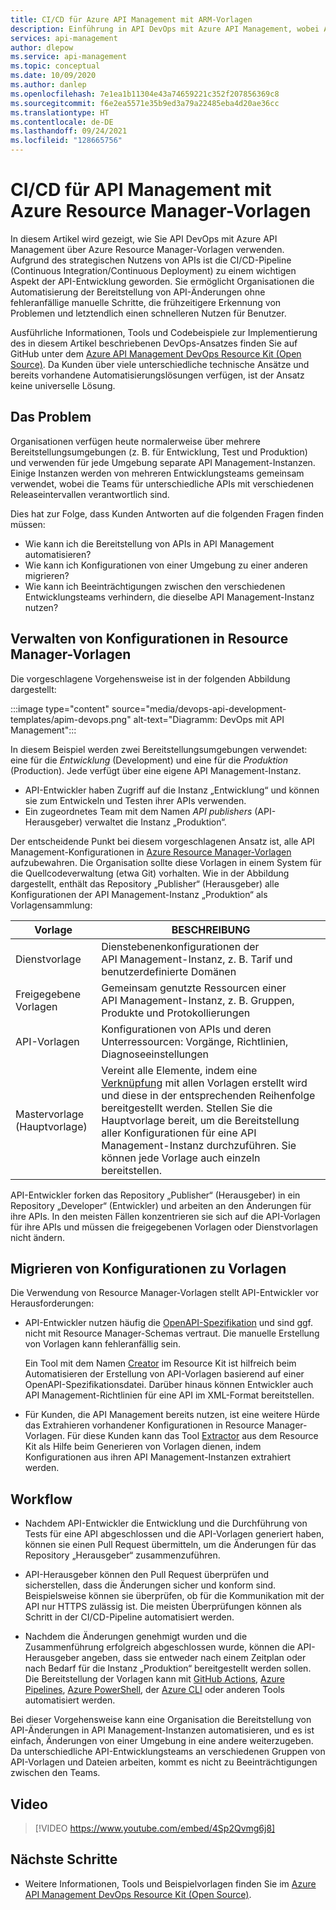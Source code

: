 ```yaml
---
title: CI/CD für Azure API Management mit ARM-Vorlagen
description: Einführung in API DevOps mit Azure API Management, wobei Azure Resource Manager-Vorlagen zum Verwalten von API-Bereitstellungen in einer CI/CD-Pipeline verwendet werden.
services: api-management
author: dlepow
ms.service: api-management
ms.topic: conceptual
ms.date: 10/09/2020
ms.author: danlep
ms.openlocfilehash: 7e1ea1b11304e43a74659221c352f207856369c8
ms.sourcegitcommit: f6e2ea5571e35b9ed3a79a22485eba4d20ae36cc
ms.translationtype: HT
ms.contentlocale: de-DE
ms.lasthandoff: 09/24/2021
ms.locfileid: "128665756"
---
```

# <a name="cicd-for-api-management-using-azure-resource-manager-templates"></a>CI/CD für API Management mit Azure Resource Manager-Vorlagen

In diesem Artikel wird gezeigt, wie Sie API DevOps mit Azure API Management über Azure Resource Manager-Vorlagen verwenden. Aufgrund des strategischen Nutzens von APIs ist die CI/CD-Pipeline (Continuous Integration/Continuous Deployment) zu einem wichtigen Aspekt der API-Entwicklung geworden. Sie ermöglicht Organisationen die Automatisierung der Bereitstellung von API-Änderungen ohne fehleranfällige manuelle Schritte, die frühzeitigere Erkennung von Problemen und letztendlich einen schnelleren Nutzen für Benutzer. 

Ausführliche Informationen, Tools und Codebeispiele zur Implementierung des in diesem Artikel beschriebenen DevOps-Ansatzes finden Sie auf GitHub unter dem [Azure API Management DevOps Resource Kit (Open Source)](https://github.com/Azure/azure-api-management-devops-resource-kit). Da Kunden über viele unterschiedliche technische Ansätze und bereits vorhandene Automatisierungslösungen verfügen, ist der Ansatz keine universelle Lösung.

## <a name="the-problem"></a>Das Problem

Organisationen verfügen heute normalerweise über mehrere Bereitstellungsumgebungen (z. B. für Entwicklung, Test und Produktion) und verwenden für jede Umgebung separate API Management-Instanzen. Einige Instanzen werden von mehreren Entwicklungsteams gemeinsam verwendet, wobei die Teams für unterschiedliche APIs mit verschiedenen Releaseintervallen verantwortlich sind.

Dies hat zur Folge, dass Kunden Antworten auf die folgenden Fragen finden müssen:

* Wie kann ich die Bereitstellung von APIs in API Management automatisieren?
* Wie kann ich Konfigurationen von einer Umgebung zu einer anderen migrieren?
* Wie kann ich Beeinträchtigungen zwischen den verschiedenen Entwicklungsteams verhindern, die dieselbe API Management-Instanz nutzen?

## <a name="manage-configurations-in-resource-manager-templates"></a>Verwalten von Konfigurationen in Resource Manager-Vorlagen

Die vorgeschlagene Vorgehensweise ist in der folgenden Abbildung dargestellt: 

:::image type="content" source="media/devops-api-development-templates/apim-devops.png" alt-text="Diagramm: DevOps mit API Management":::

In diesem Beispiel werden zwei Bereitstellungsumgebungen verwendet: eine für die *Entwicklung* (Development) und eine für die *Produktion* (Production). Jede verfügt über eine eigene API Management-Instanz. 

* API-Entwickler haben Zugriff auf die Instanz „Entwicklung“ und können sie zum Entwickeln und Testen ihrer APIs verwenden. 
* Ein zugeordnetes Team mit dem Namen *API publishers* (API-Herausgeber) verwaltet die Instanz „Produktion“.

Der entscheidende Punkt bei diesem vorgeschlagenen Ansatz ist, alle API Management-Konfigurationen in [Azure Resource Manager-Vorlagen](../azure-resource-manager/templates/syntax.md) aufzubewahren. Die Organisation sollte diese Vorlagen in einem System für die Quellcodeverwaltung (etwa Git) vorhalten. Wie in der Abbildung dargestellt, enthält das Repository „Publisher“ (Herausgeber) alle Konfigurationen der API Management-Instanz „Produktion“ als Vorlagensammlung:

|Vorlage  |BESCHREIBUNG  |
|---------|---------|
|Dienstvorlage     | Dienstebenenkonfigurationen der API Management-Instanz, z. B. Tarif und benutzerdefinierte Domänen         |
|Freigegebene Vorlagen     |  Gemeinsam genutzte Ressourcen einer API Management-Instanz, z. B. Gruppen, Produkte und Protokollierungen    |
|API-Vorlagen     |  Konfigurationen von APIs und deren Unterressourcen: Vorgänge, Richtlinien, Diagnoseeinstellungen        |
|Mastervorlage (Hauptvorlage)     |   Vereint alle Elemente, indem eine [Verknüpfung](../azure-resource-manager/templates/linked-templates.md) mit allen Vorlagen erstellt wird und diese in der entsprechenden Reihenfolge bereitgestellt werden. Stellen Sie die Hauptvorlage bereit, um die Bereitstellung aller Konfigurationen für eine API Management-Instanz durchzuführen. Sie können jede Vorlage auch einzeln bereitstellen.       |

API-Entwickler forken das Repository „Publisher“ (Herausgeber) in ein Repository „Developer“ (Entwickler) und arbeiten an den Änderungen für ihre APIs. In den meisten Fällen konzentrieren sie sich auf die API-Vorlagen für ihre APIs und müssen die freigegebenen Vorlagen oder Dienstvorlagen nicht ändern.

## <a name="migrate-configurations-to-templates"></a>Migrieren von Konfigurationen zu Vorlagen
Die Verwendung von Resource Manager-Vorlagen stellt API-Entwickler vor Herausforderungen:

* API-Entwickler nutzen häufig die [OpenAPI-Spezifikation](https://github.com/OAI/OpenAPI-Specification) und sind ggf. nicht mit Resource Manager-Schemas vertraut. Die manuelle Erstellung von Vorlagen kann fehleranfällig sein. 

   Ein Tool mit dem Namen [Creator](https://github.com/Azure/azure-api-management-devops-resource-kit/blob/master/src/APIM_ARMTemplate/README.md#Creator) im Resource Kit ist hilfreich beim Automatisieren der Erstellung von API-Vorlagen basierend auf einer OpenAPI-Spezifikationsdatei. Darüber hinaus können Entwickler auch API Management-Richtlinien für eine API im XML-Format bereitstellen. 

* Für Kunden, die API Management bereits nutzen, ist eine weitere Hürde das Extrahieren vorhandener Konfigurationen in Resource Manager-Vorlagen. Für diese Kunden kann das Tool [Extractor](https://github.com/Azure/azure-api-management-devops-resource-kit/blob/master/src/APIM_ARMTemplate/README.md#extractor) aus dem Resource Kit als Hilfe beim Generieren von Vorlagen dienen, indem Konfigurationen aus ihren API Management-Instanzen extrahiert werden.  

## <a name="workflow"></a>Workflow

* Nachdem API-Entwickler die Entwicklung und die Durchführung von Tests für eine API abgeschlossen und die API-Vorlagen generiert haben, können sie einen Pull Request übermitteln, um die Änderungen für das Repository „Herausgeber“ zusammenzuführen. 

* API-Herausgeber können den Pull Request überprüfen und sicherstellen, dass die Änderungen sicher und konform sind. Beispielsweise können sie überprüfen, ob für die Kommunikation mit der API nur HTTPS zulässig ist. Die meisten Überprüfungen können als Schritt in der CI/CD-Pipeline automatisiert werden.

* Nachdem die Änderungen genehmigt wurden und die Zusammenführung erfolgreich abgeschlossen wurde, können die API-Herausgeber angeben, dass sie entweder nach einem Zeitplan oder nach Bedarf für die Instanz „Produktion“ bereitgestellt werden sollen. Die Bereitstellung der Vorlagen kann mit [GitHub Actions](https://docs.github.com/en/actions), [Azure Pipelines](/azure/devops/pipelines), [Azure PowerShell](../azure-resource-manager/templates/deploy-powershell.md), der [Azure CLI](../azure-resource-manager/templates/deploy-cli.md) oder anderen Tools automatisiert werden.


Bei dieser Vorgehensweise kann eine Organisation die Bereitstellung von API-Änderungen in API Management-Instanzen automatisieren, und es ist einfach, Änderungen von einer Umgebung in eine andere weiterzugeben. Da unterschiedliche API-Entwicklungsteams an verschiedenen Gruppen von API-Vorlagen und Dateien arbeiten, kommt es nicht zu Beeinträchtigungen zwischen den Teams.

## <a name="video"></a>Video

> [!VIDEO https://www.youtube.com/embed/4Sp2Qvmg6j8]

## <a name="next-steps"></a>Nächste Schritte

- Weitere Informationen, Tools und Beispielvorlagen finden Sie im [Azure API Management DevOps Resource Kit (Open Source)](https://github.com/Azure/azure-api-management-devops-resource-kit).
